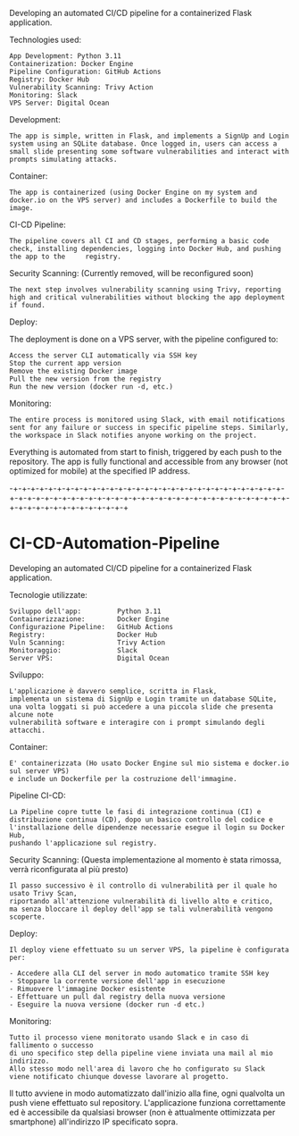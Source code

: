 Developing an automated CI/CD pipeline for a containerized Flask application.

Technologies used:

    App Development: Python 3.11
    Containerization: Docker Engine
    Pipeline Configuration: GitHub Actions
    Registry: Docker Hub
    Vulnerability Scanning: Trivy Action
    Monitoring: Slack
    VPS Server: Digital Ocean
    
Development:

    The app is simple, written in Flask, and implements a SignUp and Login system using an SQLite database. Once logged in, users can access a small slide presenting some software vulnerabilities and interact with prompts simulating attacks.

Container:

    The app is containerized (using Docker Engine on my system and docker.io on the VPS server) and includes a Dockerfile to build the image.

CI-CD Pipeline:

    The pipeline covers all CI and CD stages, performing a basic code check, installing dependencies, logging into Docker Hub, and pushing the app to the     registry.

Security Scanning: (Currently removed, will be reconfigured soon)

    The next step involves vulnerability scanning using Trivy, reporting high and critical vulnerabilities without blocking the app deployment if found.

Deploy:

The deployment is done on a VPS server, with the pipeline configured to:

    Access the server CLI automatically via SSH key
    Stop the current app version
    Remove the existing Docker image
    Pull the new version from the registry
    Run the new version (docker run -d, etc.)
    
Monitoring:

    The entire process is monitored using Slack, with email notifications sent for any failure or success in specific pipeline steps. Similarly, the workspace in Slack notifies anyone working on the project.

Everything is automated from start to finish, triggered by each push to the repository. The app is fully functional and accessible from any browser (not optimized for mobile) at the specified IP address.

-+-+-+-+-+-+-+-+-+-+-+-+-+-+-+-+-+-+-+-+-+-+-+-+-+-+-+-+-+-+-+-+-+-+-+-+-+-+-+-+-+-+-+-+-+-+-+-+-+-+-+-+-+-+-+-+-+-+-+-+-+-+-+-+-+-+-+-+-+-+-+-+-+-+-+-+-+

# CI-CD-Automation-Pipeline
Developing an automated CI/CD pipeline for a containerized Flask application.

Tecnologie utilizzate:

    Sviluppo dell'app:         Python 3.11
    Containerizzazione:        Docker Engine
    Configurazione Pipeline:   GitHub Actions
    Registry:                  Docker Hub
    Vuln Scanning:             Trivy Action
    Monitoraggio:              Slack
    Server VPS:                Digital Ocean

    

  Sviluppo:
  
    L'applicazione è davvero semplice, scritta in Flask, 
    implementa un sistema di SignUp e Login tramite un database SQLite,
    una volta loggati si può accedere a una piccola slide che presenta alcune note 
    vulnerabilità software e interagire con i prompt simulando degli attacchi.

  Container:

    E' containerizzata (Ho usato Docker Engine sul mio sistema e docker.io sul server VPS)
    e include un Dockerfile per la costruzione dell'immagine.

  Pipeline CI-CD:

    La Pipeline copre tutte le fasi di integrazione continua (CI) e 
    distribuzione continua (CD), dopo un basico controllo del codice e
    l'installazione delle dipendenze necessarie esegue il login su Docker Hub,
    pushando l'applicazione sul registry.

  Security Scanning: (Questa implementazione al momento è stata rimossa, verrà riconfigurata al più presto)

    Il passo successivo è il controllo di vulnerabilità per il quale ho usato Trivy Scan,
    riportando all'attenzione vulnerabilità di livello alto e critico,
    ma senza bloccare il deploy dell'app se tali vulnerabilità vengono scoperte.

  Deploy:

    Il deploy viene effettuato su un server VPS, la pipeline è configurata per:
    
    - Accedere alla CLI del server in modo automatico tramite SSH key 
    - Stoppare la corrente versione dell'app in esecuzione
    - Rimuovere l'immagine Docker esistente
    - Effettuare un pull dal registry della nuova versione
    - Eseguire la nuova versione (docker run -d etc.)

  Monitoring:

    Tutto il processo viene monitorato usando Slack e in caso di fallimento o successo
    di uno specifico step della pipeline viene inviata una mail al mio indirizzo. 
    Allo stesso modo nell'area di lavoro che ho configurato su Slack 
    viene notificato chiunque dovesse lavorare al progetto.

  

Il tutto avviene in modo automatizzato dall'inizio alla fine, 
ogni qualvolta un push viene effettuato sul repository.
L'applicazione funziona correttamente ed è accessibile da qualsiasi browser (non è attualmente ottimizzata per smartphone)
all'indirizzo IP specificato sopra.
